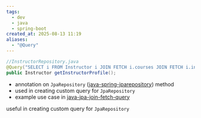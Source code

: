 ```yaml
---
tags:
  - dev
  - java
  - spring-boot
created_at: 2025-08-13 11:19
aliases:
  - "@Query"
---
```

```java
//InstructorRepository.java
@Query("SELECT i FROM Instructor i JOIN FETCH i.courses JOIN FETCH i.instructorDetail")
public Instructor getInstructorProfile();
```
- annotation on `JpaRepository` ([java-spring-jparepository](dev/java/spring/java-spring-jparepository.md)) method
- used in creating custom query for `JpaRepository`
- example use case in [java-jpa-join-fetch-query](java-jpa-join-fetch-query.md)

useful in creating custom query for `JpaRepository`